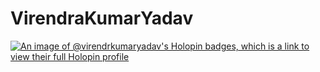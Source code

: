 # VirendraKumarYadav

[![An image of @virendrkumaryadav's Holopin badges, which is a link to view their full Holopin profile](https://holopin.me/virendrkumaryadav)](https://holopin.io/@virendrkumaryadav)
